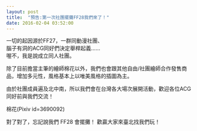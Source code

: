 ```yaml
---
layout: post
title:  "預告:第一次社團擺攤FF28我們來了！" 
date: 2016-02-04 03:52:00
---
```


一切的起因源於FF27，一群同動漫社團、 <br/>
腦子有洞的ACG同好們決定舉桿起義…… <br />
喔不，我是說成立同人社團。


除了目前擔當主筆的繪師棉花以外，我們也會跟其他自由/社團繪師合作發售商品，增加多元性，風格基本上以唯美風格的插圖為主。

由於社團成員遍及北中南，所以我們會在台灣各大場次展開活動，歡迎各位ACG同好前與我們交流！


棉花(Pixiv id=3690092)

對了對了，忘記說我們 FF28 會擺攤！ 歡贏大家來臺北找我們玩！




